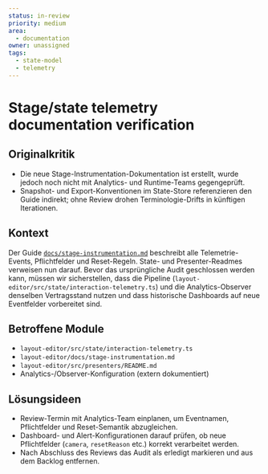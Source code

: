 ```yaml
---
status: in-review
priority: medium
area:
  - documentation
owner: unassigned
tags:
  - state-model
  - telemetry
---
```


# Stage/state telemetry documentation verification

## Originalkritik
- Die neue Stage-Instrumentation-Dokumentation ist erstellt, wurde jedoch noch nicht mit Analytics- und Runtime-Teams gegengeprüft.
- Snapshot- und Export-Konventionen im State-Store referenzieren den Guide indirekt; ohne Review drohen Terminologie-Drifts in künftigen Iterationen.

## Kontext
Der Guide [`docs/stage-instrumentation.md`](../layout-editor/docs/stage-instrumentation.md) beschreibt alle Telemetrie-Events, Pflichtfelder und Reset-Regeln. State- und Presenter-Readmes verweisen nun darauf. Bevor das ursprüngliche Audit geschlossen werden kann, müssen wir sicherstellen, dass die Pipeline (`layout-editor/src/state/interaction-telemetry.ts`) und die Analytics-Observer denselben Vertragsstand nutzen und dass historische Dashboards auf neue Eventfelder vorbereitet sind.

## Betroffene Module
- `layout-editor/src/state/interaction-telemetry.ts`
- `layout-editor/docs/stage-instrumentation.md`
- `layout-editor/src/presenters/README.md`
- Analytics-/Observer-Konfiguration (extern dokumentiert)

## Lösungsideen
- Review-Termin mit Analytics-Team einplanen, um Eventnamen, Pflichtfelder und Reset-Semantik abzugleichen.
- Dashboard- und Alert-Konfigurationen darauf prüfen, ob neue Pflichtfelder (`camera`, `resetReason` etc.) korrekt verarbeitet werden.
- Nach Abschluss des Reviews das Audit als erledigt markieren und aus dem Backlog entfernen.
